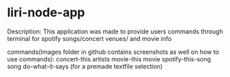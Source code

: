# liri-node-app
 Description: This application was made to provide users commands through terminal for spotify songs/concert venues/ and movie info
 
 commands(Images folder in github contains screenshots as well on how to use commands): 
 concert-this artists
 movie-this movie
 spotify-this-song song
 do-what-it-says (for a premade textfile selection)
